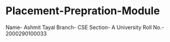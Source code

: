 # Placement-Prepration-Module

Name- Ashmit Tayal
Branch- CSE
Section- A
University Roll No.- 2000290100033
